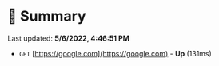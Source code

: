 # 📖 Summary
Last updated: **5/6/2022, 4:46:51 PM**

- `GET` [https://google.com](https://google.com) - **Up** (131ms)
